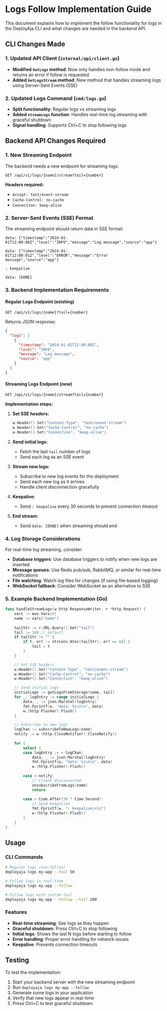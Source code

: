 # Logs Follow Implementation Guide

This document explains how to implement the follow functionality for logs in the DeployAja CLI and what changes are needed in the backend API.

## CLI Changes Made

### 1. Updated API Client (`internal/api/client.go`)

- **Modified `GetLogs` method**: Now only handles non-follow mode and returns an error if follow is requested
- **Added `GetLogsStream` method**: New method that handles streaming logs using Server-Sent Events (SSE)

### 2. Updated Logs Command (`cmd/logs.go`)

- **Split functionality**: Regular logs vs streaming logs
- **Added `streamLogs` function**: Handles real-time log streaming with graceful shutdown
- **Signal handling**: Supports Ctrl+C to stop following logs

## Backend API Changes Required

### 1. New Streaming Endpoint

The backend needs a new endpoint for streaming logs:

```
GET /api/v1/logs/{name}/stream?tail={number}
```

**Headers required:**
- `Accept: text/event-stream`
- `Cache-Control: no-cache`
- `Connection: keep-alive`

### 2. Server-Sent Events (SSE) Format

The streaming endpoint should return data in SSE format:

```
data: {"timestamp":"2024-01-01T12:00:00Z","level":"INFO","message":"Log message","source":"app"}

data: {"timestamp":"2024-01-01T12:00:01Z","level":"ERROR","message":"Error message","source":"app"}

: keepalive

data: [DONE]
```

### 3. Backend Implementation Requirements

#### Regular Logs Endpoint (existing)
```
GET /api/v1/logs/{name}?tail={number}
```
Returns JSON response:
```json
{
  "logs": [
    {
      "timestamp": "2024-01-01T12:00:00Z",
      "level": "INFO",
      "message": "Log message",
      "source": "app"
    }
  ]
}
```

#### Streaming Logs Endpoint (new)
```
GET /api/v1/logs/{name}/stream?tail={number}
```

**Implementation steps:**

1. **Set SSE headers:**
   ```go
   w.Header().Set("Content-Type", "text/event-stream")
   w.Header().Set("Cache-Control", "no-cache")
   w.Header().Set("Connection", "keep-alive")
   ```

2. **Send initial logs:**
   - Fetch the last `tail` number of logs
   - Send each log as an SSE event

3. **Stream new logs:**
   - Subscribe to new log events for the deployment
   - Send each new log as it arrives
   - Handle client disconnection gracefully

4. **Keepalive:**
   - Send `: keepalive` every 30 seconds to prevent connection timeout

5. **End stream:**
   - Send `data: [DONE]` when streaming should end

### 4. Log Storage Considerations

For real-time log streaming, consider:

- **Database triggers**: Use database triggers to notify when new logs are inserted
- **Message queues**: Use Redis pub/sub, RabbitMQ, or similar for real-time notifications
- **File watching**: Watch log files for changes (if using file-based logging)
- **WebSocket fallback**: Consider WebSocket as an alternative to SSE

### 5. Example Backend Implementation (Go)

```go
func handleStreamLogs(w http.ResponseWriter, r *http.Request) {
    vars := mux.Vars(r)
    name := vars["name"]
    
    tailStr := r.URL.Query().Get("tail")
    tail := 100 // default
    if tailStr != "" {
        if t, err := strconv.Atoi(tailStr); err == nil {
            tail = t
        }
    }

    // Set SSE headers
    w.Header().Set("Content-Type", "text/event-stream")
    w.Header().Set("Cache-Control", "no-cache")
    w.Header().Set("Connection", "keep-alive")

    // Send initial logs
    initialLogs := getLogsFromStorage(name, tail)
    for _, logEntry := range initialLogs {
        data, _ := json.Marshal(logEntry)
        fmt.Fprintf(w, "data: %s\n\n", data)
        w.(http.Flusher).Flush()
    }

    // Subscribe to new logs
    logChan := subscribeToNewLogs(name)
    notify := w.(http.CloseNotifier).CloseNotify()
    
    for {
        select {
        case logEntry := <-logChan:
            data, _ := json.Marshal(logEntry)
            fmt.Fprintf(w, "data: %s\n\n", data)
            w.(http.Flusher).Flush()
            
        case <-notify:
            // Client disconnected
            unsubscribeFromLogs(name)
            return
            
        case <-time.After(30 * time.Second):
            // Send keepalive
            fmt.Fprintf(w, ": keepalive\n\n")
            w.(http.Flusher).Flush()
        }
    }
}
```

## Usage

### CLI Commands

```bash
# Regular logs (non-follow)
deployaja logs my-app --tail 50

# Follow logs in real-time
deployaja logs my-app --follow

# Follow logs with custom tail
deployaja logs my-app --follow --tail 200
```

### Features

- **Real-time streaming**: See logs as they happen
- **Graceful shutdown**: Press Ctrl+C to stop following
- **Initial logs**: Shows the last N logs before starting to follow
- **Error handling**: Proper error handling for network issues
- **Keepalive**: Prevents connection timeouts

## Testing

To test the implementation:

1. Start your backend server with the new streaming endpoint
2. Run `deployaja logs my-app --follow`
3. Generate some logs in your application
4. Verify that new logs appear in real-time
5. Press Ctrl+C to test graceful shutdown 